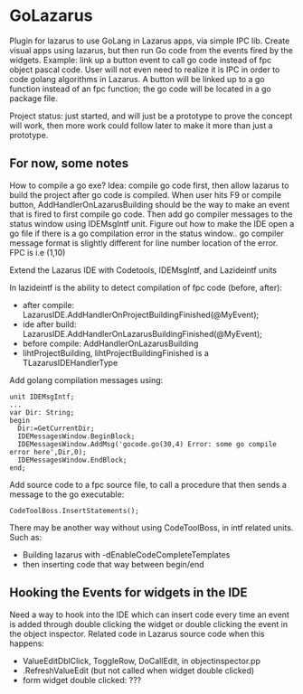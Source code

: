 # GoLazarus
Plugin for lazarus to use GoLang in Lazarus apps, via simple IPC lib. Create visual apps using lazarus, but then run Go code from the events fired by the widgets. Example: link up a button event to call go code instead of fpc object pascal code. User will not even need to realize it is IPC in order to code golang algorithms in Lazarus. A button will be linked up to a go function instead of an fpc function; the go code will be located in a go package file.

Project status: just started, and will just be a prototype to prove the concept will work, then more work could follow later to make it more than just a prototype.

## For now, some notes

How to compile a go exe? Idea: compile go code first, then allow lazarus to build the project after go code is compiled. When user hits F9 or compile button, AddHandlerOnLazarusBuilding should be the way to make an event that is fired to first compile go code. Then add go compiler messages to the status window using IDEMsgIntf unit.  Figure out how to make the IDE open a go file if there is a go compilation error in the status window.. go compiler message format is slightly different for line number location of the error. FPC is i.e (1,10)

Extend the Lazarus IDE with Codetools, IDEMsgIntf, and Lazideintf units

In lazideintf is the ability to detect compilation of fpc code (before, after):
* after compile: LazarusIDE.AddHandlerOnProjectBuildingFinished(@MyEvent);
* ide after build: LazarusIDE.AddHandlerOnLazarusBuildingFinished(@MyEvent);
* before compile: AddHandlerOnLazarusBuilding
* lihtProjectBuilding, lihtProjectBuildingFinished is a TLazarusIDEHandlerType

Add golang compilation messages using:
```
unit IDEMsgIntf;
...
var Dir: String;
begin
  Dir:=GetCurrentDir;
  IDEMessagesWindow.BeginBlock;
  IDEMessagesWindow.AddMsg('gocode.go(30,4) Error: some go compile error here',Dir,0);
  IDEMessagesWindow.EndBlock;
end;
```
Add source code to a fpc source file, to call a procedure that then sends a message to the go executable:
```
CodeToolBoss.InsertStatements();
```
There may be another way without using CodeToolBoss, in intf related units. Such as:
* Building lazarus with -dEnableCodeCompleteTemplates
* then inserting code that way between begin/end

## Hooking the Events for widgets in the IDE
Need a way to hook into the IDE which can insert code every time an event is added through double clicking the widget or double clicking the event in the object inspector. Related code in Lazarus source code when this happens:
* ValueEditDblClick, ToggleRow, DoCallEdit, in objectinspector.pp
* .RefreshValueEdit (but not called when widget double clicked)
* form widget double clicked: ???
